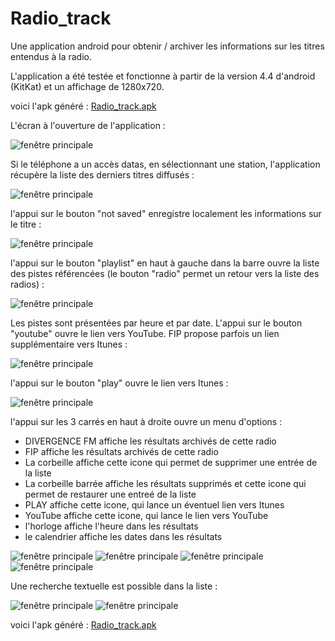 # Radio_track
Une application android pour obtenir / archiver les informations sur les titres entendus à la radio.

L'application a été testée et fonctionne à partir de la version 4.4 d'android (KitKat) et un affichage de 1280x720.

voici l'apk généré :
[Radio_track.apk](https://github.com/kaplone/Radio_track/raw/master/android-debug.apk)

L'écran à l'ouverture de l'application :

![fenêtre principale](100.png)


Si le téléphone a un accès datas, en sélectionnant une station, l'application récupère la liste des derniers titres diffusés :

![fenêtre principale](101.png)


l'appui sur le bouton "not saved" enregistre localement les informations sur le titre :

![fenêtre principale](101a.png)


l'appui sur le bouton "playlist" en haut à gauche dans la barre ouvre la liste des pistes référencées (le bouton "radio" permet un retour vers la liste des radios) :

![fenêtre principale](101b.png)


Les pistes sont présentées par heure et par date. L'appui sur le bouton "youtube" ouvre le lien vers YouTube. FIP propose parfois un lien supplémentaire vers Itunes :

![fenêtre principale](102.png)


l'appui sur le bouton "play" ouvre le lien vers Itunes :

![fenêtre principale](111.png)


l'appui sur les 3 carrés en haut à droite ouvre un menu d'options :
- DIVERGENCE FM affiche les résultats archivés de cette radio
- FIP affiche les résultats archivés de cette radio
- La corbeille affiche cette icone qui permet de supprimer une entrée de la liste
- La corbeille barrée affiche les résultats supprimés et cette icone qui permet de restaurer une entreé de la liste
- PLAY affiche cette icone, qui lance un éventuel lien vers Itunes
- YouTube affiche cette icone, qui lance le lien vers YouTube
- l'horloge affiche l'heure dans les résultats
- le calendrier affiche les dates dans les résultats

![fenêtre principale](104.png)
![fenêtre principale](105.png)
![fenêtre principale](105b.png)
![fenêtre principale](106.png)


Une recherche textuelle est possible dans la liste :

![fenêtre principale](107.png)
![fenêtre principale](108.png)













voici l'apk généré :
[Radio_track.apk](https://github.com/kaplone/Radio_track/raw/master/android-debug.apk)
